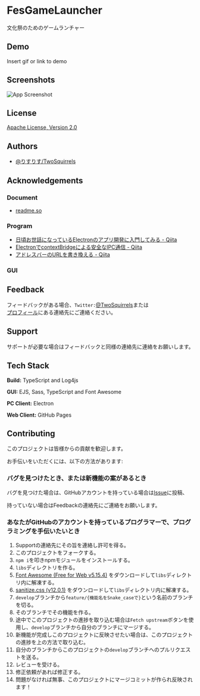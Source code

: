 <!--
![Logo](https://dev-to-uploads.s3.amazonaws.com/uploads/articles/th5xamgrr6se0x5ro4g6.png)
-->
# FesGameLauncher

文化祭のためのゲームランチャー


## Demo

Insert gif or link to demo

  
## Screenshots

![App Screenshot](https://via.placeholder.com/468x300?text=App+Screenshot+Here)

  
## License

[Apache License, Version 2.0](/LICENSE)
<!--
  
## Usage/Examples

```javascript
import Component from 'my-project'

function App() {
  return <Component />
}
```

  
## Features

- Light/dark mode toggle
- Live previews
- Fullscreen mode
- Cross platform

  
## FAQ

#### Question 1

Answer 1

#### Question 2

Answer 2
-->
  
## Authors

- [@りすりす/TwoSquirrels](https://github.com/TwoSquirrels)

  
## Acknowledgements

  
### Document

- [readme.so](https://readme.so/)

  
### Program

- [日頃お世話になっているElectronのアプリ開発に入門してみる - Qiita](https://qiita.com/y-tsutsu/items/179717ecbdcc27509e5a)
- [ElectronでcontextBridgeによる安全なIPC通信 - Qiita](https://qiita.com/pochman/items/64b34e9827866664d436)
- [アドレスバーのURLを書き換える - Qiita](https://qiita.com/nightyknite/items/b350dc95f7da089a516a)

  
### GUI


  
## Feedback

フィードバックがある場合、`Twitter:`[@TwoSquirrels](https://twitter.com/)または  
[プロフィール](https://github.com/TwoSquirrels)にある連絡先にご連絡ください。

  
## Support

サポートが必要な場合はフィードバックと同様の連絡先に連絡をお願いします。

  
## Tech Stack

**Build:** TypeScript and Log4js

**GUI:** EJS, Sass, TypeScript and Font Awesome

**PC Client:** Electron

**Web Client:** GitHub Pages

  
## Contributing

このプロジェクトは皆様からの貢献を歓迎します。

お手伝いをいただくには、以下の方法があります:

  
### バグを見つけたとき、または新機能の案があるとき

バグを見つけた場合は、GitHubアカウントを持っている場合は[Issue](https://github.com/TwoSquirrels/FesGameLauncher/issues)に投稿、

持っていない場合はFeedbackの連絡先にご連絡をお願いします。

  
### あなたがGitHubのアカウントを持っているプログラマーで、プログラミングを手伝いたいとき

1. Supportの連絡先にその旨を連絡し許可を得る。
2. このプロジェクトをフォークする。
3. `npm i`を叩きnpmモジュールをインストールする。
4. `libs`ディレクトリを作る。
5. [Font Awesome (Free for Web v5.15.4)](https://use.fontawesome.com/releases/v5.15.4/fontawesome-free-5.15.4-web.zip) をダウンロードして`libs`ディレクトリ内に解凍する。
6. [sanitize.css (v12.0.1)](https://github.com/csstools/sanitize.css/archive/refs/tags/12.0.1.zip) をダウンロードして`libs`ディレクトリ内に解凍する。
7. `develop`ブランチから`feature/{機能名をSnake_caseで}`という名前のブランチを切る。
8. そのブランチでその機能を作る。
9. 途中でこのプロジェクトの進捗を取り込む場合は`Fetch upstream`ボタンを使用し、`develop`ブランチから自分のブランチにマージする。
10. 新機能が完成しこのプロジェクトに反映させたい場合は、このプロジェクトの進捗を上の方法で取り込む。
11. 自分のブランチからこのプロジェクトの`develop`ブランチへのプルリクエストを送る。
12. レビューを受ける。
13. 修正依頼があれば修正する。
14. 問題がなければ無事、このプロジェクトにマージコミットが作られ反映されます！

  
